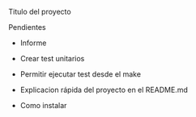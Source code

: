Titulo del proyecto

Pendientes

- Informe

- Crear test unitarios
- Permitir ejecutar test desde el make

- Explicacion rápida del proyecto en el README.md
- Como instalar
